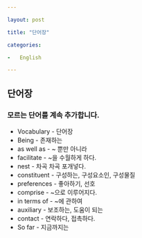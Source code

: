 ```yaml
---

layout: post

title: "단어장"

categories:

-	English

---
```


단어장
------

### 모르는 단어를 계속 추가합니다.

-	Vocabulary - 단어장
-	Being - 존재하는
-	as well as - ~ 뿐만 아니라
-	facilitate - ~을 수월하게 하다.
-	nest - 차곡 차곡 포개넣다.
-	constituent - 구성하는, 구성요소인, 구성물질
-	preferences - 좋아하기, 선호
-	comprise - ~으로 이루어지다.
-	in terms of - ~에 관하여
-	auxiliary - 보조하는, 도움이 되는
-	contact - 연락하다, 접촉하다.
-	So far - 지금까지는
